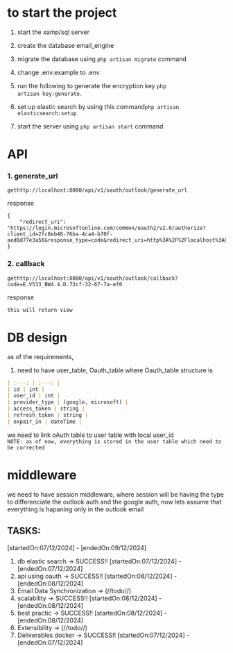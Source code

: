 # to start the project
 1. start the xamp/sql server
 2. create the database email_engine
 3. migrate the database using 
 <code>php artisan migrate</code> command
 
 4. change .env.example to .env
 5. run the following to generate the encryption key <code>php artisan key:generate</code>.
 6. set up elastic search by using this command<code>php artisan elasticsearch:setup</code>
 7. start the server using <code>php artisan start</code> command

# API
### 1. generate_url
<code>get</code><code>http://localhost:8000/api/v1/oauth/outlook/generate_url</code>

response
```
{
    "redirect_uri": "https://login.microsoftonline.com/common/oauth2/v2.0/authorize?client_id=2fc8eb46-76ba-4ca4-b70f-aed8d77e3a56&response_type=code&redirect_uri=http%3A%2F%2Flocalhost%3A8000%2Fapi%2Fv1%2Foauth%2Foutlook%2Fcallback&scope=openid+offline_access+profile+email+Mail.ReadWrite+Mail.Read+Mail.Send"
}
```
### 2. callback
<code>get</code><code>http://localhost:8000/api/v1/oauth/outlook/callback?code=E.V533_BW4.4.D.73cf-32-67-7a-ef0</code>

response
```
this will return view
```

# DB design
 as of the requirements,
 1. need to have user_table, Oauth_table
 where Oauth_table structure is

  ```markdown
  | :---: | :---: |
  | id | int |
  | user_id | int |
  | provider_type | (google, microsoft) |
  | access_token | string |
  | refresh_token | string |
  | expair_in | dateTime |
  ```
  we need to link oAuth table to user table with local user_id<br>
  ```NOTE: as of now, everything is stored in the user table which need to  be corrected```

  # middleware
  we need to have session middleware, where session will be having the type to differenciate the outlook auth and the google auth, now lets assume that everything is hapaning only in the outlook email 

 ## TASKS: 
 [startedOn:07/12/2024] - [endedOn:09/12/2024]
 1. db elastic search -> SUCCESS!! [startedOn:07/12/2024] - [endedOn:07/12/2024]
 2. api using oauth -> SUCCESS!! [startedOn:08/12/2024] - [endedOn:08/12/2024]
 3. Email Data Synchronization -> (//todo//)
 4. scalability -> SUCCESS!! [startedOn:08/12/2024] - [endedOn:08/12/2024]
 5. best practic -> SUCCESS!! [startedOn:08/12/2024] - [endedOn:08/12/2024]
 6. Extensibility -> (//todo//)
 7. Deliverables docker -> SUCCESS!! [startedOn:07/12/2024] - [endedOn:07/12/2024]